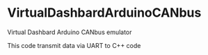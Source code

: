 # VirtualDashbardArduinoCANbus
Virtual Dashbard Arduino CANbus emulator


This code transmit data via UART to C++ code
